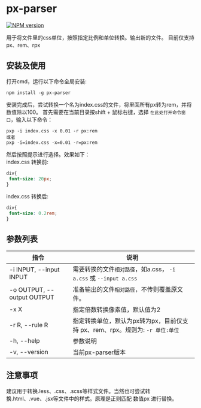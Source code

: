 # px-parser
[![NPM version](https://img.shields.io/npm/v/px-parser.svg)](https://www.npmjs.com/package/px-parser)

用于将文件里的css单位，按照指定比例和单位转换。输出新的文件。
目前仅支持 px、rem、rpx

## 安装及使用
打开cmd，运行以下命令全局安装:
```
npm install -g px-parser
```
安装完成后，尝试转换一个名为index.css的文件，将里面所有px转为rem，并将数值除以100。
首先需要在当前目录按shift + 鼠标右键，选择 `在此处打开命令窗口`，输入以下命令：
```
pxp -i index.css -x 0.01 -r px:rem
或者
pxp -i=index.css -x=0.01 -r=px:rem
```
然后按照提示进行选择。效果如下：  
index.css 转换前:
``` css
div{
 font-size: 20px;
}
```
index.css 转换后:
``` css
div{
 font-size: 0.2rem;
}
```


## 参数列表
| 指令 | 说明 |
| ---- | ---- |
| -i INPUT, --input INPUT | 需要转换的文件`相对路径`，如a.css， `-i a.css` 或 `--input a.css` |
| -o OUTPUT, --output OUTPUT | 准备输出的文件`相对路径`，不传则覆盖原文件。 |
| -x X | 指定倍数转换像素值，默认值为2 |
| -r R, --rule R | 指定转换单位，默认为px转为px，目前仅支持 px、rem、rpx。规则为: `-r 单位:单位`|
| -h, --help | 参数说明 |
| -v, --version | 当前px-parser版本 |

## 注意事项
建议用于转换.less、.css、.scss等样式文件。当然也可尝试转换.html、.vue、.jsx等文件中的样式。原理是正则匹配 数值px 进行替换。


